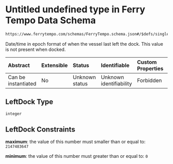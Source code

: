 # Untitled undefined type in Ferry Tempo Data Schema

```txt
https://www.ferrytempo.com/schemas/FerryTempo.schema.json#/$defs/singleBoatData/properties/LeftDock
```

Date/time in epoch format of when the vessel last left the dock. This value is not present when docked.

| Abstract            | Extensible | Status         | Identifiable            | Custom Properties | Additional Properties | Access Restrictions | Defined In                                                                           |
| :------------------ | :--------- | :------------- | :---------------------- | :---------------- | :-------------------- | :------------------ | :----------------------------------------------------------------------------------- |
| Can be instantiated | No         | Unknown status | Unknown identifiability | Forbidden         | Allowed               | none                | [FerryTempo.schema.json\*](../schemas/FerryTempo.schema.json "open original schema") |

## LeftDock Type

`integer`

## LeftDock Constraints

**maximum**: the value of this number must smaller than or equal to: `2147483647`

**minimum**: the value of this number must greater than or equal to: `0`
